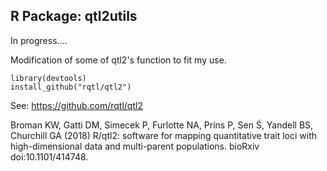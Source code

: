 ## R Package: qtl2utils

In progress....

Modification of some of qtl2's function to fit my use. 

    library(devtools)
    install_github("rqtl/qtl2")






See: https://github.com/rqtl/qtl2

Broman KW, Gatti DM, Simecek P, Furlotte NA, Prins P, Sen Ś, Yandell BS, Churchill GA (2018) 
R/qtl2: software for mapping quantitative trait loci with high-dimensional data and multi-parent populations. 
bioRxiv doi:10.1101/414748.

